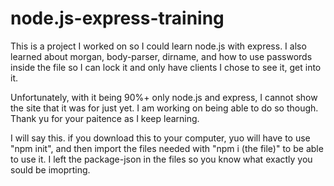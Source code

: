 # node.js-express-training
This is a project I worked on so I could learn node.js with express. I also learned about morgan, body-parser, dirname, and how to use passwords inside the file so I can lock it and only have clients I chose to see it, get into it. 

Unfortunately, with it being 90%+ only node.js and express, I cannot show the site that it was for just yet. I am working on being able to do so though. Thank yu for your paitence as I keep learning. 

I will say this. if you download this to your computer, yuo will have to use "npm init", and then import the files needed with "npm i (the file)" to be able to use it. I left the package-json in the files so you know what exactly you sould be imoprting.  
